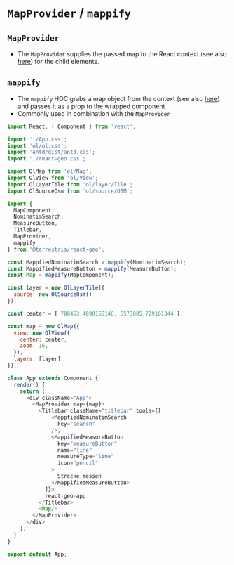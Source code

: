 # `MapProvider` / `mappify`

## `MapProvider`
* The `MapProvider` supplies the passed map to the React context (see also [here](https://reactjs.org/docs/context.html)) for the child elements.

## `mappify`

* The `mappify` HOC grabs a map object from the context (see also [here](https://reactjs.org/docs/context.html)) and passes it as a prop to the wrapped component
* Commonly used in combination with the `MapProvider`

```javascript
import React, { Component } from 'react';

import './App.css';
import 'ol/ol.css';
import 'antd/dist/antd.css';
import './react-geo.css';

import OlMap from 'ol/Map';
import OlView from 'ol/View';
import OlLayerTile from 'ol/layer/Tile';
import OlSourceOsm from 'ol/source/OSM';

import {
  MapComponent,
  NominatimSearch,
  MeasureButton,
  Titlebar,
  MapProvider,
  mappify
} from '@terrestris/react-geo';

const MappfiedNominatimSearch = mappify(NominatimSearch);
const MappifiedMeasureButton = mappify(MeasureButton);
const Map = mappify(MapComponent);

const layer = new OlLayerTile({
  source: new OlSourceOsm()
});

const center = [ 788453.4890155146, 6573085.729161344 ];

const map = new OlMap({
  view: new OlView({
    center: center,
    zoom: 16,
  }),
  layers: [layer]
});

class App extends Component {
  render() {
    return (
      <div className="App">
        <MapProvider map={map}>
          <Titlebar className="titlebar" tools={[
              <MappfiedNominatimSearch
                key="search"
              />,
              <MappifiedMeasureButton
                key="measureButton"
                name="line"
                measureType="line"
                icon="pencil"
              >
                Strecke messen
              </MappifiedMeasureButton>
            ]}>
            react-geo-app
          </Titlebar>
          <Map/>
        </MapProvider>
      </div>
    );
  }
}

export default App;
```
